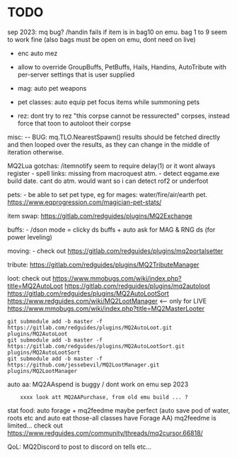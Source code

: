 # TODO


sep 2023:
mq bug? /handin fails if item is in bag10 on emu. bag 1 to 9 seem to work fine (also bags must be open on emu, dont need on live)

- enc auto mez

- allow to override GroupBuffs, PetBuffs, Hails, Handins, AutoTribute with per-server settings that is user supplied

- mag: auto pet weapons

- pet classes: auto equip pet focus items while summoning pets

- rez: dont try to rez "this corpse cannot be ressurected" corpses, instead force that toon to autoloot their corpse



misc:
-- BUG: mq.TLO.NearestSpawn() results should be fetched directly and then looped over the results, as they can change
    in the middle of iteration otherwise.




MQ2Lua gotchas:
    /itemnotify seem to require delay(1) or it wont always register
    - spell links: missing from macroquest atm.
    - detect eqgame.exe build date. cant do atm. would want so i can detect rof2 or underfoot


pets:
    - be able to set pet type, eg for mages: water/fire/air/earth pet. https://www.eqprogression.com/magician-pet-stats/





item swap:
    https://gitlab.com/redguides/plugins/MQ2Exchange


buffs:
    - /dson mode = clicky ds buffs + auto ask for MAG & RNG ds (for power leveling)


moving:
    - check out https://gitlab.com/redguides/plugins/mq2portalsetter


tribute:
    https://gitlab.com/redguides/plugins/MQ2TributeManager




loot:
    check out
    https://www.mmobugs.com/wiki/index.php?title=MQ2AutoLoot
    https://gitlab.com/redguides/plugins/mq2autoloot
    https://gitlab.com/redguides/plugins/MQ2AutoLootSort
    https://www.redguides.com/wiki/MQ2LootManager                           <-- only for LIVE
    https://www.mmobugs.com/wiki/index.php?title=MQ2MasterLooter

    git submodule add -b master -f https://gitlab.com/redguides/plugins/MQ2AutoLoot.git plugins/MQ2AutoLoot
    git submodule add -b master -f https://gitlab.com/redguides/plugins/MQ2AutoLootSort.git plugins/MQ2AutoLootSort
    git submodule add -b master -f https://github.com/jessebevil/MQ2LootManager.git plugins/MQ2LootManager


auto aa:
    MQ2AAspend is buggy / dont work on emu sep 2023

        xxxx look att MQ2AAPurchase, from old emu build ... ?


stat food:
    auto forage + mq2feedme maybe perfect (auto save pod of water, roots etc and auto eat those-all classes have Forage AA)
    mq2feedme is limited... check out https://www.redguides.com/community/threads/mq2cursor.66818/


QoL:
    MQ2Discord to post to discord on tells etc...
